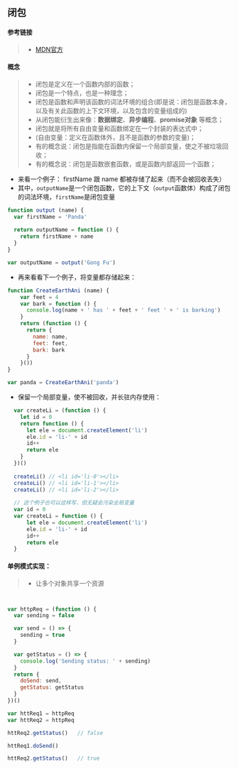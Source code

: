 ## 闭包

#### 参考链接

> * [MDN官方](https://developer.mozilla.org/zh-CN/docs/Web/JavaScript/Closures)

#### 概念  

> * 闭包是定义在一个函数内部的函数；
> * 闭包是一个特点，也是一种理念；
> * 闭包是函数和声明该函数的词法环境的组合(即是说：闭包是函数本身，以及有关此函数的上下文环境，以及包含的变量组成的)
> * 从闭包能衍生出来像：**数据绑定**、**异步编程**、**promise对象** 等概念；
> * 闭包就是将所有自由变量和函数绑定在一个封装的表达式中；
> * (自由变量：定义在函数体外，且不是函数的参数的变量)；
> * 有的概念说：闭包是指能在函数内保留一个局部变量，使之不被垃圾回收；
> * 有的概念说：闭包是函数嵌套函数，或是函数内部返回一个函数；

* 来看一个例子： firstName 跟 name 都被存储了起来（而不会被回收丢失）
* 其中，`outputName`是一个闭包函数，它的上下文（`output`函数体）构成了闭包的词法环境，`firstName`是闭包变量

```js
function output (name) {
  var firstName = 'Panda'
  
  return outputName = function () {
    return firstName + name
  }
}

var outputName = output('Gong Fu')
```

* 再来看看下一个例子，将变量都存储起来：

```js
function CreateEarthAni (name) {
    var feet = 4
    var bark = function () {
      console.log(name + ' has ' + feet + ' feet ' + ' is barking')
    }
    return (function () {
      return {
        name: name,
        feet: feet,
        bark: bark
      }
    }())
}

var panda = CreateEarthAni('panda')
```

* 保留一个局部变量，使不被回收，并长驻内存使用：

```js
  var createLi = (function () {
    let id = 0
    return function () {
      let ele = document.createElement('li')
      ele.id = 'li-' + id
      id++
      return ele
    }
  })()
  
  createLi() // <li id='li-0'></li>
  createLi() // <li id='li-1'></li>
  createLi() // <li id='li-2'></li>
  
  // 这个例子也可以这样写，但无疑会污染全局变量
  var id = 0
  var createLi = function () {
      let ele = document.createElement('li')
      ele.id = 'li-' + id
      id++
      return ele
  }
```

#### 单例模式实现：
> * 让多个对象共享一个资源

```js


var httpReq = (function () {
  var sending = false

  var send = () => {
    sending = true
  }

  var getStatus = () => {
    console.log('Sending status: ' + sending)
  }
  return {
    doSend: send,
    getStatus: getStatus
  }
})()

var httReq1 = httpReq
var httReq2 = httpReq

httReq2.getStatus()   // false

httReq1.doSend()

httReq2.getStatus()   // true
```


